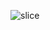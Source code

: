 ![slice](https://capsule-render.vercel.app/api?type=slice&color=FFE895&height=200&text=FORZA&fontAlign=70&rotate=13&fontAlignY=25&desc=sookmyung%20univ.%20programming&mentoring%20club&fontColor=eeeeee&descAlign=70.&descAlignY=44)

<!--
**smwu-forza/smwu-forza** is a ✨ _special_ ✨ repository because its `README.md` (this file) appears on your GitHub profile.

Here are some ideas to get you started:

- 🔭 I’m currently working on ...
- 🌱 I’m currently learning ...
- 👯 I’m looking to collaborate on ...
- 🤔 I’m looking for help with ...
- 💬 Ask me about ...
- 📫 How to reach me: ...
- 😄 Pronouns: ...
- ⚡ Fun fact: ...
-->
